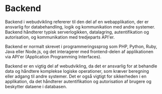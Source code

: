 # Backend

Backend i webudvikling refererer til den del af en webapplikation, der er ansvarlig for databehandling, logik og kommunikation med andre systemer. Backend håndterer typisk serverlogikken, datalagring, autentifikation og autorisation, og kommunikation med tredjeparts API'er.

Backend er normalt skrevet i programmeringssprog som PHP, Python, Ruby, Java eller Node.js, og det interagerer med frontend-delen af applikationen via API'er (Application Programming Interfaces).

Backend er en vigtig del af webudvikling, da det er ansvarlig for at behandle data og håndtere komplekse logiske operationer, som kræver beregning eller adgang til andre systemer. Det er også vigtigt for sikkerheden i en applikation, da det håndterer autentifikation og autorisation af brugere og beskytter dataene i databasen.
